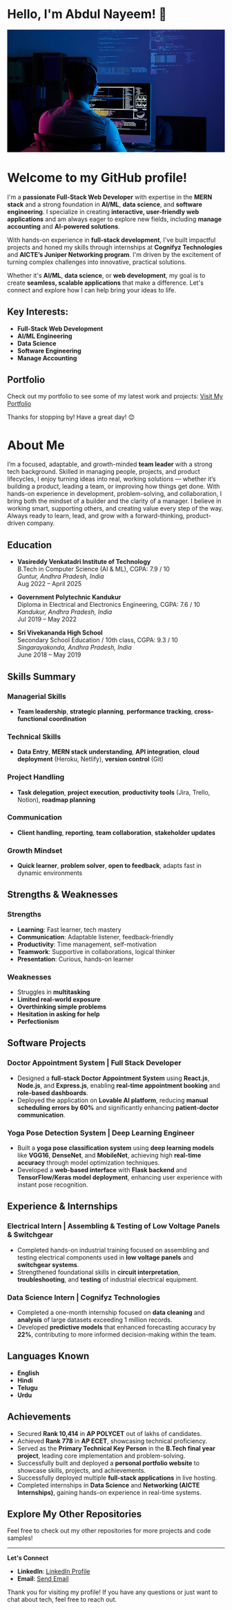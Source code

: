 # Hello, I'm Abdul Nayeem! 👋

![Alt text](which.jpg)


# Welcome to my GitHub profile!

I'm a **passionate Full-Stack Web Developer** with expertise in the **MERN stack** and a strong foundation in **AI/ML**, **data science**, and **software engineering**. I specialize in creating **interactive, user-friendly web applications** and am always eager to explore new fields, including **manage accounting** and **AI-powered solutions**.

With hands-on experience in **full-stack development**, I've built impactful projects and honed my skills through internships at **Cognifyz Technologies** and **AICTE’s Juniper Networking program**. I'm driven by the excitement of turning complex challenges into innovative, practical solutions.  

Whether it's **AI/ML**, **data science**, or **web development**, my goal is to create **seamless, scalable applications** that make a difference. Let's connect and explore how I can help bring your ideas to life.

## Key Interests:
- **Full-Stack Web Development**
- **AI/ML Engineering**
- **Data Science**
- **Software Engineering**
- **Manage Accounting**


## Portfolio

Check out my portfolio to see some of my latest work and projects:
[Visit My Portfolio](https://seasoned-web-persona-showcase.lovable.app/)

Thanks for stopping by! Have a great day! 😊



# About Me

I’m a focused, adaptable, and growth-minded **team leader** with a strong tech background. Skilled in managing people, projects, and product lifecycles, I enjoy turning ideas into real, working solutions — whether it’s building a product, leading a team, or improving how things get done. With hands-on experience in development, problem-solving, and collaboration, I bring both the mindset of a builder and the clarity of a manager. I believe in working smart, supporting others, and creating value every step of the way. Always ready to learn, lead, and grow with a forward-thinking, product-driven company.

## Education

- **Vasireddy Venkatadri Institute of Technology**  
  B.Tech in Computer Science (AI & ML), CGPA: 7.9 / 10  
  *Guntur, Andhra Pradesh, India*  
  Aug 2022 – April 2025

- **Government Polytechnic Kandukur**  
  Diploma in Electrical and Electronics Engineering, CGPA: 7.6 / 10  
  *Kandukur, Andhra Pradesh, India*  
  Jul 2019 – May 2022

- **Sri Vivekananda High School**  
  Secondary School Education / 10th class, CGPA: 9.3 / 10  
  *Singarayakonda, Andhra Pradesh, India*  
  June 2018 – May 2019

## Skills Summary

### Managerial Skills
- **Team leadership**, **strategic planning**, **performance tracking**, **cross-functional coordination**

### Technical Skills
- **Data Entry**, **MERN stack understanding**, **API integration**, **cloud deployment** (Heroku, Netlify), **version control** (Git)

### Project Handling
- **Task delegation**, **project execution**, **productivity tools** (Jira, Trello, Notion), **roadmap planning**

### Communication
- **Client handling**, **reporting**, **team collaboration**, **stakeholder updates**

### Growth Mindset
- **Quick learner**, **problem solver**, **open to feedback**, adapts fast in dynamic environments

## Strengths & Weaknesses

### Strengths
- **Learning**: Fast learner, tech mastery
- **Communication**: Adaptable listener, feedback-friendly
- **Productivity**: Time management, self-motivation
- **Teamwork**: Supportive in collaborations, logical thinker
- **Presentation**: Curious, hands-on learner

### Weaknesses
- Struggles in **multitasking**
- **Limited real-world exposure**
- **Overthinking simple problems**
- **Hesitation in asking for help**
- **Perfectionism**

## Software Projects

### **Doctor Appointment System | Full Stack Developer**
- Designed a **full-stack Doctor Appointment System** using **React.js**, **Node.js**, and **Express.js**, enabling **real-time appointment booking** and **role-based dashboards**.
- Deployed the application on **Lovable AI platform**, reducing **manual scheduling errors by 60%** and significantly enhancing **patient-doctor communication**.

### **Yoga Pose Detection System | Deep Learning Engineer**
- Built a **yoga pose classification system** using **deep learning models** like **VGG16**, **DenseNet**, and **MobileNet**, achieving high **real-time accuracy** through model optimization techniques.
- Developed a **web-based interface** with **Flask backend** and **TensorFlow/Keras model deployment**, enhancing user experience with instant pose recognition.

## Experience & Internships

### **Electrical Intern | Assembling & Testing of Low Voltage Panels & Switchgear**
- Completed hands-on industrial training focused on assembling and testing electrical components used in **low voltage panels** and **switchgear systems**.
- Strengthened foundational skills in **circuit interpretation**, **troubleshooting**, and **testing** of industrial electrical equipment.

### **Data Science Intern | Cognifyz Technologies**
- Completed a one-month internship focused on **data cleaning** and **analysis** of large datasets exceeding 1 million records.
- Developed **predictive models** that enhanced forecasting accuracy by **22%**, contributing to more informed decision-making within the team.

## Languages Known
- **English**
- **Hindi**
- **Telugu**
- **Urdu**

## Achievements

- Secured **Rank 10,414** in **AP POLYCET** out of lakhs of candidates.
- Achieved **Rank 778** in **AP ECET**, showcasing technical proficiency.
- Served as the **Primary Technical Key Person** in the **B.Tech final year project**, leading core implementation and problem-solving.
- Successfully built and deployed a **personal portfolio website** to showcase skills, projects, and achievements.
- Successfully deployed multiple **full-stack applications** in live hosting.
- Completed internships in **Data Science** and **Networking (AICTE Internships)**, gaining hands-on experience in real-time systems.

## Explore My Other Repositories
Feel free to check out my other repositories for more projects and code samples!

---

**Let's Connect**

- **LinkedIn**: [LinkedIn Profile](https://www.linkedin.com/in/shaikabdulnayeem/)
- **Email**: [Send Email](mailto:shaikabdul3133@gmail.com)



Thank you for visiting my profile! If you have any questions or just want to chat about tech, feel free to reach out.
